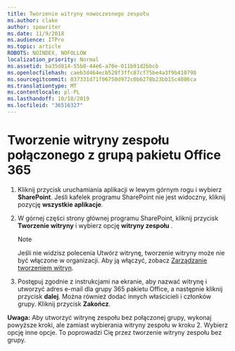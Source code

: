 ```yaml
---
title: Tworzenie witryny nowoczesnego zespołu
ms.author: clake
author: spowriter
ms.date: 11/9/2018
ms.audience: ITPro
ms.topic: article
ROBOTS: NOINDEX, NOFOLLOW
localization_priority: Normal
ms.assetid: ba35d814-55b8-44e6-a70e-011b91d2bbcb
ms.openlocfilehash: caeb3d464ecb528f3ffc87cf75be4a3f9b410798
ms.sourcegitcommit: 037331d71f06750d972c0b6278b23bb15c4806ca
ms.translationtype: MT
ms.contentlocale: pl-PL
ms.lasthandoff: 10/18/2019
ms.locfileid: "36516327"
---
```

# <a name="create-an-office-365-group-connected-team-site"></a>Tworzenie witryny zespołu połączonego z grupą pakietu Office 365

1. Kliknij przycisk uruchamiania aplikacji w lewym górnym rogu i wybierz **SharePoint**. Jeśli kafelek programu SharePoint nie jest widoczny, kliknij pozycję **wszystkie aplikacje**.
    
2. W górnej części strony głównej programu SharePoint, kliknij przycisk **Tworzenie witryny** i wybierz opcję **witryny zespołu** . 
    
    > [!NOTE]
    > Jeśli nie widzisz polecenia Utwórz witrynę, tworzenie witryny może nie być włączone w organizacji. Aby ją włączyć, zobacz [Zarządzanie tworzeniem witryn](https://go.microsoft.com/fwlink/?linkid=2009644). 
  
3. Postępuj zgodnie z instrukcjami na ekranie, aby nazwać witrynę i utworzyć adres e-mail dla grupy 365 pakietu Office, a następnie kliknij przycisk **dalej**. Można również dodać innych właścicieli i członków grupy. Kliknij przycisk **Zakończ**.
  
 **Uwaga:** Aby utworzyć witrynę zespołu bez połączonej grupy, wykonaj powyższe kroki, ale zamiast wybierania witryny zespołu w kroku 2. Wybierz opcję inne opcje. To poprowadzi Cię przez tworzenie witryny zespołu bez grupy. 
    

